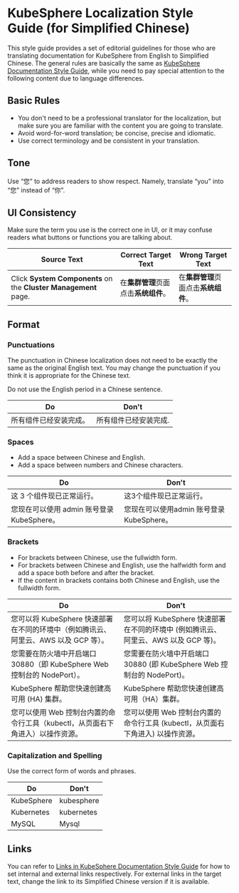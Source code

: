 # KubeSphere Localization Style Guide (for Simplified Chinese)

This style guide provides a set of editorial guidelines for those who are translating documentation for KubeSphere from English to Simplified Chinese. The general rules are basically the same as [KubeSphere Documentation Style Guide](https://github.com/kubesphere/website/blob/master/KubeSphere%20Documentation%20Style%20Guide.md), while you need to pay special attention to the following content due to language differences.

## Basic Rules

- You don't need to be a professional translator for the localization, but make sure you are familiar with the content you are going to translate.
- Avoid word-for-word translation; be concise, precise and idiomatic.
- Use correct terminology and be consistent in your translation.

## Tone

Use “您” to address readers to show respect. Namely, translate “you” into “您” instead of “你”.

## UI Consistency

Make sure the term you use is the correct one in UI, or it may confuse readers what buttons or functions you are talking about. 

| Source Text                                              | Correct Target Text                  | Wrong Target Text                |
| -------------------------------------------------------- | ------------------------------------ | -------------------------------- |
| Click **System Components** on the **Cluster Management** page. | 在**集群管理**页面点击**系统组件**。 | 在**集群管理**页面点击**系统组件**。 |

## Format

### Punctuations

The punctuation in Chinese localization does not need to be exactly the same as the original English text. You may change the punctuation if you think it is appropriate for the Chinese text.

Do not use the English period in a Chinese sentence.

| Do                     | Don't                 |
| ---------------------- | --------------------- |
| 所有组件已经安装完成。 | 所有组件已经安装完成. |

### Spaces

- Add a space between Chinese and English.
- Add a space between numbers and Chinese characters.

| Do                                         | Don't                                    |
| ------------------------------------------ | ---------------------------------------- |
| 这 3 个组件现已正常运行。                  | 这3个组件现已正常运行。                  |
| 您现在可以使用 admin 账号登录 KubeSphere。 | 您现在可以使用admin 账号登录KubeSphere。 |

### Brackets

- For brackets between Chinese, use the fullwidth form.
- For brackets between Chinese and English, use the halfwidth form and add a space both before and after the bracket.
- If the content in brackets contains both Chinese and English, use the fullwidth form.

| Do                                                           | Don't                                                        |
| ------------------------------------------------------------ | ------------------------------------------------------------ |
| 您可以将 KubeSphere 快速部署在不同的环境中（例如腾讯云、阿里云、AWS 以及 GCP 等）。 | 您可以将 KubeSphere 快速部署在不同的环境中 (例如腾讯云、阿里云、AWS 以及 GCP 等)。 |
| 您需要在防火墙中开启端口 30880（即 KubeSphere Web 控制台的 NodePort）。 | 您需要在防火墙中开启端口 30880 (即 KubeSphere Web 控制台的 NodePort)。 |
| KubeSphere 帮助您快速创建高可用 (HA) 集群。                  | KubeSphere 帮助您快速创建高可用（HA）集群。                  |
| 您可以使用 Web 控制台内置的命令行工具（kubectl，从页面右下角进入）以操作资源。 | 您可以使用 Web 控制台内置的命令行工具 (kubectl，从页面右下角进入) 以操作资源。 |

### Capitalization and Spelling

Use the correct form of words and phrases.

| Do         | Don't      |
| ---------- | ---------- |
| KubeSphere | kubesphere |
| Kubernetes | kubernetes |
| MySQL      | Mysql      |

## Links

You can refer to [Links in KubeSphere Documentation Style Guide](https://github.com/kubesphere/website/blob/master/KubeSphere%20Documentation%20Style%20Guide.md#Links) for how to set internal and external links respectively. For external links in the target text, change the link to its Simplified Chinese version if it is available.